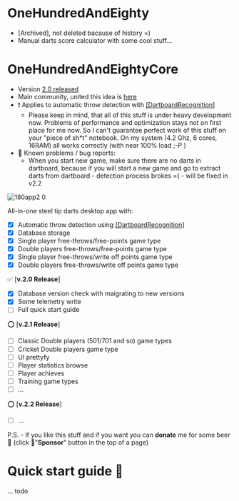# OneHundredAndEighty 
* [Archived], not deleted bacause of history =)
* Manual darts score calculator with some cool stuff...
  
# OneHundredAndEightyCore
* Version [2.0 released](https://github.com/YellowFive5/OneHundredAndEighty/releases/tag/v2.0)
* Main community, united this idea is [here](https://www.facebook.com/groups/281778298914107/)
* ❗ Applies to automatic throw detection with [[DartboardRecognition]](https://github.com/YellowFive5/DartboardRecognition) 
  - Please keep in mind, that all of this stuff is under heavy development now. Problems of performance and optimization stays not on first place for me now. So I can't guarantee perfect work of this stuff on your "piece of sh*t" notebook. On my system (4.2 Ghz, 6 cores, 16RAM) all works correctly (with near 100% load ;-P )
* 🐞  Known problems / bug reports:
  - When you start new game, make sure there are no darts in dartboard, because if you will start a new game and go to extract darts from dartboard - detection process brokes =( - will be fixed in v2.2
  
![180app2 0](https://user-images.githubusercontent.com/42347722/78453424-4bfaf300-769a-11ea-9ddf-bf09598b37e4.jpg)

All-in-one steel tip darts desktop app with:
- [x] Automatic throw detection using [[DartboardRecognition]](https://github.com/YellowFive5/DartboardRecognition)
- [x] Database storage
- [x] Single player free-throws/free-points game type
- [x] Double players free-throws/free-points game type
- [x] Single player free-throws/write off points game type
- [x] Double players free-throws/write off points game type

✅ [**v.2.0 Release**]
- [x] Database version check with maigrating to new versions
- [x] Some telemetry write
- [ ] Full quick start guide

⭕ [**v.2.1 Release**]
- [ ] Classic Double players (501/701 and so) game types
- [ ] Cricket Double players game type
- [ ] UI prettyfy
- [ ] Player statistics browse
- [ ] Player achieves
- [ ] Training game types
- [ ] ...

⭕ [**v.2.2 Release**]
- [ ] ...

P.S. - If you like this stuff and if you want you can **donate** me for some beer 🍻 (click 💜"**Sponsor**" button in the top of a page) 

# Quick start guide 🎯
... todo
